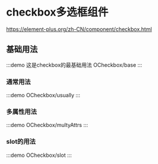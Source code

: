 # checkbox多选框组件

https://element-plus.org/zh-CN/component/checkbox.html

## 基础用法

:::demo 这是checkbox的最基础用法
OCheckbox/base
:::

### 通常用法

:::demo
OCheckbox/usually
:::

### 多属性用法

:::demo
OCheckbox/multyAttrs
:::

### slot的用法

:::demo
OCheckbox/slot
:::
